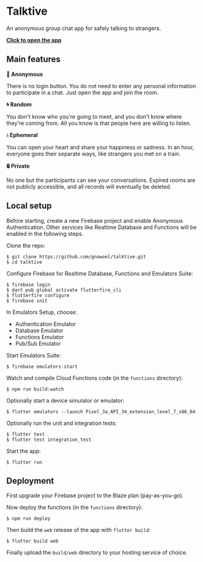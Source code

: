 # Talktive

An anonymous group chat app for safely talking to strangers.

**[Click to open the app](https://open.talktive.app/)**

## Main features

**:see_no_evil: Anonymous**

There is no login button. You do not need to enter any personal information to participate in a chat. Just open the app and join the room.

**:cyclone: Random**

You don't know who you're going to meet, and you don't know where they're coming from. All you know is that people here are willing to listen.

**:droplet: Ephemeral**

You can open your heart and share your happiness or sadness. In an hour, everyone goes their separate ways, like strangers you met on a train.

**:lock: Private**

No one but the participants can see your conversations. Expired rooms are not publicly accessible, and all records will eventually be deleted.

## Local setup

Before starting, create a new Firebase project and enable Anonymous Authentication. Other services like Realtime Database and Functions will be enabled in the following steps.

Clone the repo:

```
$ git clone https://github.com/gnowoel/talktive.git
$ cd talktive
```

Configure Firebase for Realtime Database, Functions and Emulators Suite:

```
$ firebase login
$ dart pub global activate flutterfire_cli
$ flutterfire configure
$ firebase init
```

In Emulators Setup, choose:

* Authentication Emulator
* Database Emulator
* Functions Emulator
* Pub/Sub Emulator

Start Emulators Suite:

```
$ firebase emulators:start
```

Watch and compile Cloud Functions code (in the `functions` directory):

```
$ npm run build:watch
```

Optionally start a device simulator or emulator:

```
$ flutter emulators --launch Pixel_3a_API_34_extension_level_7_x86_64
```

Optionally run the unit and integration tests:

```
$ flutter test
$ flutter test integration_test
```

Start the app:

```
$ flutter run
```

## Deployment

First upgrade your Firebase project to the Blaze plan (pay-as-you-go).

Now deploy the functions (in the `functions` directory):

```
$ npm run deploy
```

Then build the `web` release of the app with `flutter build`:

```
$ flutter build web
```

Finally upload the `build/web` directory to your hosting service of choice.
